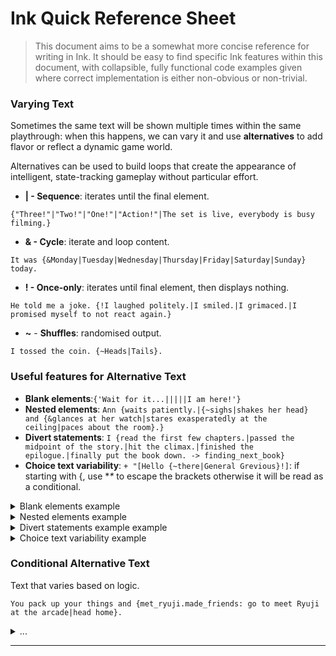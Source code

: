 # Ink Quick Reference Sheet

> This document aims to be a somewhat more concise reference for writing in Ink. It should be easy to find specific Ink features within this document, with collapsible, fully functional code examples given where correct implementation is either non-obvious or non-trivial.

### Varying Text

Sometimes the same text will be shown multiple times within the same playthrough: when this happens, we can vary it and use **alternatives** to add flavor or reflect a dynamic game world.

Alternatives can be used to build loops that create the appearance of intelligent, state-tracking gameplay without particular effort.

- **| - Sequence**: iterates until the final element.
```
{"Three!"|"Two!"|"One!"|"Action!"|The set is live, everybody is busy filming.}
```
- **& - Cycle**: iterate and loop content.
```
It was {&Monday|Tuesday|Wednesday|Thursday|Friday|Saturday|Sunday} today.
```
- **! - Once-only**: iterates until final element, then displays nothing.
```
He told me a joke. {!I laughed politely.|I smiled.|I grimaced.|I promised myself to not react again.}
```
- **~** - **Shuffles**: randomised output.
```
I tossed the coin. {~Heads|Tails}.
```

### Useful features for Alternative Text

- **Blank elements**:`{'Wait for it...|||||I am here!'}`
- **Nested elements**: `Ann {waits patiently.|{~sighs|shakes her head} and {&glances at her watch|stares exasperatedly at the ceiling|paces about the room}.}`
- **Divert statements**: `I {read the first few chapters.|passed the midpoint of the story.|hit the climax.|finished the epilogue.|finally put the book down. -> finding_next_book}`
- **Choice text variability**: `+ "[Hello {~there|General Grevious}!]`: if starting with {, use **\** to escape the brackets otherwise it will be read as a conditional.

<details><summary>Blank elements example</summary>
<p>

```
-(top)
A man with ridiculously large muscles is posing in front of you.
{"Wait for it..."|||||"I am here!\"->END}
+[You wait around for a bit] ->top
```
</p>
</details>

<details><summary>Nested elements example</summary>
<p>

```
-(top)
    Ann {waits patiently|{~sighs|shakes her head} and {&glances at her watch|stares exasperatedly at the ceiling|paces about the room}.}
+ [You tell Ann to wait just a little bit longer...] ->top
```
</p>
</details>


<details><summary>Divert statements example example</summary>
<p>

```
-(top)
    I {read the first few chapters.|passed the midpoint of the story.|hit the climax.|finished the epilogue.|finally put the book down. -> END}
+[You kept reading -] ->top
```
</p>
</details>
<details><summary>Choice text variability example</summary>
<p>

```
-(top)
    + \ {&Hello there!|Hello there!|You were my brother Anakin!|You were my brother Anakin!} [] ->top
```
</p>
</details>


### Conditional Alternative Text

Text that varies based on logic.

```
You pack up your things and {met_ryuji.made_friends: go to meet Ryuji at the arcade|head home}.
```
<details><summary>...</summary>
<p>

#### Conditional Alternative Text Example

```
-> school

=== school
    You make it through another day of school.
    * [Head out into the corridor] -> met_ryuji
    + You pack up your things and {met_ryuji.made_friends: go to meet Ryuji at the arcade|head home}.
    {met_ryuji.made_friends: -> arcade|->home}

=== met_ryuji
    A scruffy looking punk greets you in the corridor.

    "Hey, I'm Ryuji!"
        * [Return the greeting in a friendly manner.]
        -> made_friends

=made_friends
    You and Ryuji are friends now!
    * [Next day of school] -> school


=== arcade
    You spend the rest of your day hanging out with Ryuji at the arcade.
    +[Before you know it, it's time for another day of school.]
    ->school


=== home
    You spend the rest of your day sulking about at home, wasting away the evening on your phone.
    +[Before you know it, it's time for another day of school.]
    ->school
```

</p>
</details>

---

